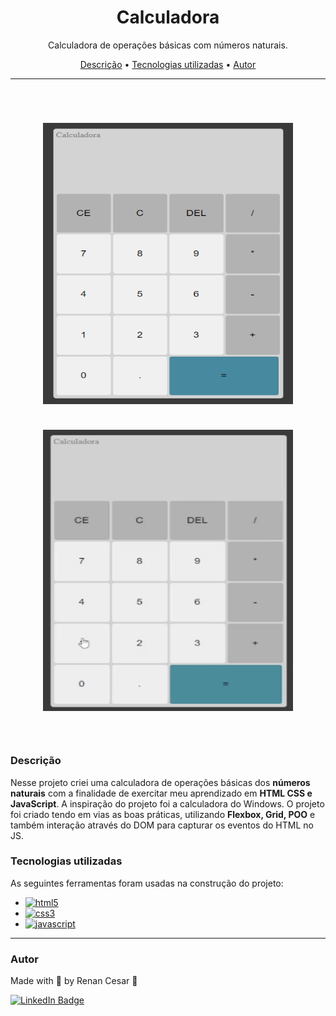 <h1 align="center">Calculadora</h1>

<p align="center">Calculadora de operações básicas com números naturais.</p>

<p align="center">
 <a href="#Descrição">Descrição</a> •
 <a href="#Tecnologias">Tecnologias utilizadas</a> •
 <a href="#autor">Autor</a>
</p>

---

<br>


<h1 align="center">  
  <p align="center">
  <img width="400" height="450" src="./Assents/Calculadora.png"><br><br>
  <img width="400" height="450" src="./Assents/Calc.gif"><br><br>
</p>

</h1>

<a id="Descrição"></a>
### Descrição

Nesse projeto criei uma calculadora de operações básicas dos <b font-weigth="700">números naturais</b> com a finalidade de exercitar meu aprendizado em <b font-weigth="700">HTML CSS e JavaScript</b>. A inspiração do projeto foi a calculadora do Windows.
O projeto foi criado tendo em vias as boas práticas, utilizando <b font-weigth="700">Flexbox, Grid, POO</b> e também interação através do DOM para capturar os eventos do HTML no JS.

<a id="Tecnologias"></a>
### Tecnologias utilizadas

As seguintes ferramentas foram usadas na construção do projeto:

- [![html5](https://img.shields.io/badge/HTML5-E34F26?style=for-the-badge&logo=html5&logoColor=white)](https://developer.mozilla.org/pt-BR/docs/Web/HTML/Element)
- [![css3](https://img.shields.io/badge/CSS3-1572B6?style=for-the-badge&logo=css3&logoColor=white)](https://developer.mozilla.org/pt-BR/docs/Web/CSS)
- [![javascript](https://img.shields.io/badge/JavaScript-323330?style=for-the-badge&logo=javascript&logoColor=F7DF1E)](https://developer.mozilla.org/pt-BR/docs/Web/JavaScript)


---

### Autor

Made with 💜 by Renan Cesar 👋

[![LinkedIn Badge](https://img.shields.io/badge/-Renan_Cesar-blue?style=flat-square&logo=Linkedin&logoColor=white&link=https://www.linkedin.com/in/renan-cesar/)](https://www.linkedin.com/in/renan-cesar/)
